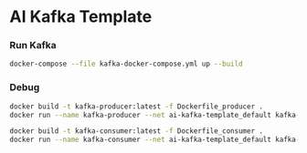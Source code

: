 # AI Kafka Template


### Run Kafka
```bash
docker-compose --file kafka-docker-compose.yml up --build
```


### Debug
```bash
docker build -t kafka-producer:latest -f Dockerfile_producer . 
docker run --name kafka-producer --net ai-kafka-template_default kafka-producer

docker build -t kafka-consumer:latest -f Dockerfile_consumer . 
docker run --name kafka-consumer --net ai-kafka-template_default kafka-consumer
```